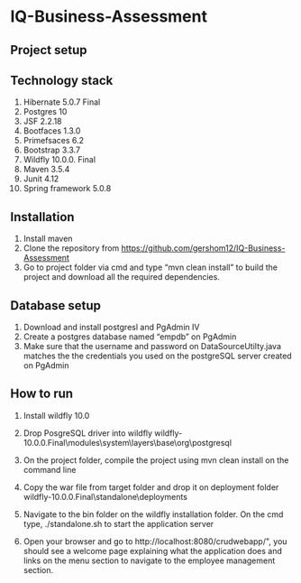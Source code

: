 # IQ-Business-Assessment

 ## Project setup 

## Technology stack

1.	Hibernate 5.0.7 Final
2.	Postgres 10
3.	JSF 2.2.18
4.	Bootfaces 1.3.0
5.	Primefsaces 6.2
6.	Bootstrap 3.3.7
7.	Wildfly 10.0.0. Final
8.	Maven 3.5.4
9.	Junit 4.12
10.	Spring framework 5.0.8


## Installation
1.	Install maven 
2.	Clone the repository from https://github.com/gershom12/IQ-Business-Assessment
3.	Go to project folder via cmd and type “mvn clean install” to build the project and download all the required dependencies.
## Database setup
1.	Download and install postgresl and PgAdmin IV
2.	Create a postgres database named “empdb” on PgAdmin 
3.	Make sure that the username and password on DataSourceUtilty.java matches the the credentials you used on the postgreSQL server created on PgAdmin 

## How to run

1.	Install wildfly 10.0

2.	Drop PosgreSQL driver into wildfly wildfly-10.0.0.Final\modules\system\layers\base\org\postgresql

3. On the project folder,	compile the project using mvn clean install on the command line

4.	Copy the war file from target folder and drop it on deployment folder
   wildfly-10.0.0.Final\standalone\deployments

5.	Navigate to the bin folder on the wildfly installation folder. On the cmd type, ./standalone.sh to start the application server 

6.	Open your browser and go to  http://localhost:8080/crudwebapp/", you should see a welcome page explaining what the application does and links on the menu section to navigate to the employee management section.



